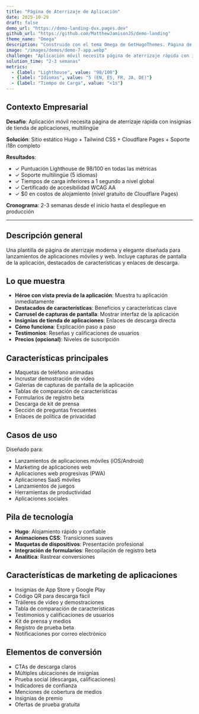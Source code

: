```yaml
---
title: "Página de Aterrizaje de Aplicación"
date: 2025-10-29
draft: false
demo_url: "https://demo-landing-dvx.pages.dev"
github_url: "https://github.com/MatthewJamisonJS/demo-landing"
theme_name: "Omega"
description: "Construido con el tema Omega de GetHugoThemes. Página de aterrizaje moderna de aplicación con insignias de tienda de aplicaciones, capturas de pantalla y vitrinas de características."
image: "/images/demos/demo-7-app.webp"
challenge: "Aplicación móvil necesita página de aterrizaje rápida con insignias de tienda de aplicaciones, multilingüe"
solution_time: "2-3 semanas"
metrics:
  - {label: "Lighthouse", value: "98/100"}
  - {label: "Idiomas", value: "5 (EN, ES, FR, JA, DE)"}
  - {label: "Tiempo de Carga", value: "<1s"}
---
```


## Contexto Empresarial

**Desafío**: Aplicación móvil necesita página de aterrizaje rápida con insignias de tienda de aplicaciones, multilingüe

**Solución**: Sitio estático Hugo + Tailwind CSS + Cloudflare Pages + Soporte i18n completo

**Resultados**:
- ✓ Puntuación Lighthouse de 98/100 en todas las métricas
- ✓ Soporte multilingüe (5 idiomas)
- ✓ Tiempos de carga inferiores a 1 segundo a nivel global
- ✓ Certificado de accesibilidad WCAG AA
- ✓ $0 en costos de alojamiento (nivel gratuito de Cloudflare Pages)

**Cronograma**: 2-3 semanas desde el inicio hasta el despliegue en producción

---

## Descripción general

Una plantilla de página de aterrizaje moderna y elegante diseñada para lanzamientos de aplicaciones móviles y web. Incluye capturas de pantalla de la aplicación, destacados de características y enlaces de descarga.

## Lo que muestra

- **Héroe con vista previa de la aplicación**: Muestra tu aplicación inmediatamente
- **Destacados de características**: Beneficios y características clave
- **Carrusel de capturas de pantalla**: Mostrar interfaz de la aplicación
- **Insignias de tienda de aplicaciones**: Enlaces de descarga directa
- **Cómo funciona**: Explicación paso a paso
- **Testimonios**: Reseñas y calificaciones de usuarios
- **Precios (opcional)**: Niveles de suscripción

## Características principales

- Maquetas de teléfono animadas
- Incrustar demostración de video
- Galerías de capturas de pantalla de la aplicación
- Tablas de comparación de características
- Formularios de registro beta
- Descarga de kit de prensa
- Sección de preguntas frecuentes
- Enlaces de política de privacidad

## Casos de uso

Diseñado para:
- Lanzamientos de aplicaciones móviles (iOS/Android)
- Marketing de aplicaciones web
- Aplicaciones web progresivas (PWA)
- Aplicaciones SaaS móviles
- Lanzamientos de juegos
- Herramientas de productividad
- Aplicaciones sociales

## Pila de tecnología

- **Hugo**: Alojamiento rápido y confiable
- **Animaciones CSS**: Transiciones suaves
- **Maquetas de dispositivos**: Presentación profesional
- **Integración de formularios**: Recopilación de registro beta
- **Analítica**: Rastrear conversiones

## Características de marketing de aplicaciones

- Insignias de App Store y Google Play
- Código QR para descarga fácil
- Tráileres de video y demostraciones
- Tabla de comparación de características
- Testimonios y calificaciones de usuarios
- Kit de prensa y medios
- Registro de prueba beta
- Notificaciones por correo electrónico

## Elementos de conversión

- CTAs de descarga claros
- Múltiples ubicaciones de insignias
- Prueba social (descargas, calificaciones)
- Indicadores de confianza
- Menciones de cobertura de medios
- Insignias de premio
- Ofertas de prueba gratuita
